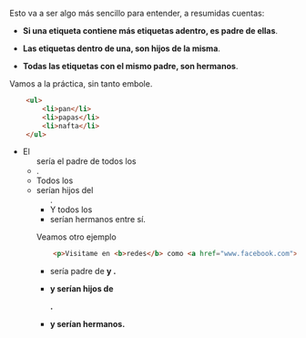 Esto va a ser algo más sencillo para entender, a resumidas cuentas:
- **Si una etiqueta contiene más etiquetas adentro, es padre de ellas**.

- **Las etiquetas dentro de una, son hijos de la misma**.

- **Todas las etiquetas con el mismo padre, son hermanos**.

Vamos a la práctica, sin tanto embole.

```html
    <ul>
        <li>pan</li>
        <li>papas</li>
        <li>nafta</li>
    </ul>
```

- El **<ul>** sería el padre de todos los <li>.
- Todos los <li> serían hijos del <ul>.
- Y todos los <li> serían hermanos entre sí.

Veamos otro ejemplo
```html
    <p>Visitame en <b>redes</b> como <a href="www.facebook.com">Facebook</a></p>
```

-  <p> sería padre de <b> y <a>.
-  <b> y <a> serían hijos de <p>.
-  <b> y <a> serían hermanos.

